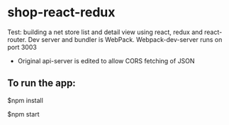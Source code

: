 # shop-react-redux
Test: building a net store list and detail view using react, redux and react-router.
Dev server and bundler is WebPack. 
Webpack-dev-server runs on port 3003

* Original api-server is edited to allow CORS fetching of JSON


## To run the app:
$npm install

$npm start
